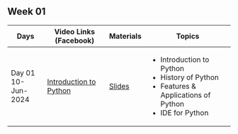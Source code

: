 ## Week 01

<table>
  <thead>
    <tr>
      <th>Days</th>
      <th>Video Links (Facebook)</th>
      <th>Materials</th>
      <th>Topics</th>
    </tr>
  </thead>
  <tbody>
   <tr>
  <td>Day 01<br>10-Jun-2024</td>
  <td><a href="https://example.com/introduction-to-python">Introduction to Python</a></td>
  <td><a href="https://example.com/slides">Slides</a></td>
  <td>
    <ul>
      <li>Introduction to Python</li>
      <li>History of Python</li>
      <li>Features & Applications of Python</li>
      <li>IDE for Python</li>
    </ul>
  </td>
</tr>

      
      
    
     
    
  </tbody>
</table>

